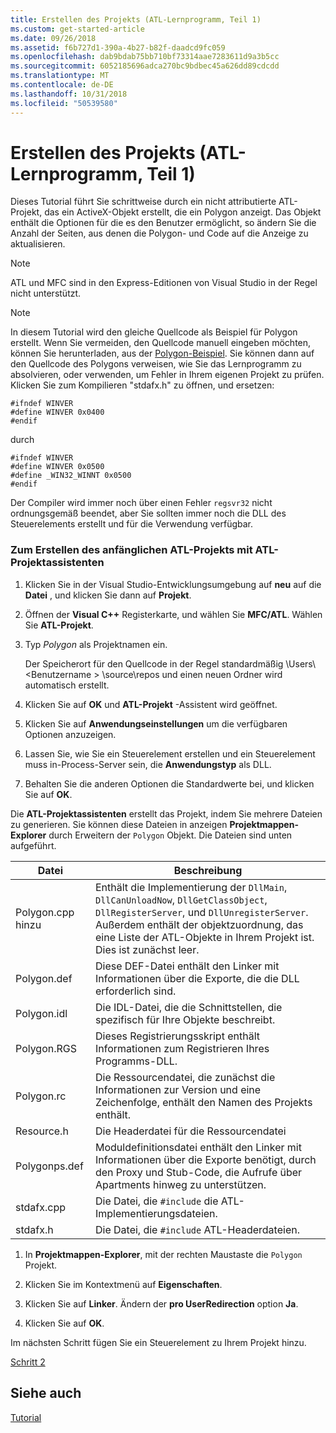 ```yaml
---
title: Erstellen des Projekts (ATL-Lernprogramm, Teil 1)
ms.custom: get-started-article
ms.date: 09/26/2018
ms.assetid: f6b727d1-390a-4b27-b82f-daadcd9fc059
ms.openlocfilehash: dab9bdab75bb710bf73314aae7283611d9a3b5cc
ms.sourcegitcommit: 6052185696adca270bc9bdbec45a626dd89cdcdd
ms.translationtype: MT
ms.contentlocale: de-DE
ms.lasthandoff: 10/31/2018
ms.locfileid: "50539580"
---
```

# <a name="creating-the-project-atl-tutorial-part-1"></a>Erstellen des Projekts (ATL-Lernprogramm, Teil 1)

Dieses Tutorial führt Sie schrittweise durch ein nicht attributierte ATL-Projekt, das ein ActiveX-Objekt erstellt, die ein Polygon anzeigt. Das Objekt enthält die Optionen für die es den Benutzer ermöglicht, so ändern Sie die Anzahl der Seiten, aus denen die Polygon- und Code auf die Anzeige zu aktualisieren.

> [!NOTE]
> ATL und MFC sind in den Express-Editionen von Visual Studio in der Regel nicht unterstützt.

> [!NOTE]
> In diesem Tutorial wird den gleiche Quellcode als Beispiel für Polygon erstellt. Wenn Sie vermeiden, den Quellcode manuell eingeben möchten, können Sie herunterladen, aus der [Polygon-Beispiel](https://github.com/Microsoft/VCSamples/tree/master/VC2008Samples/ATL/Controls/Polygon). Sie können dann auf den Quellcode des Polygons verweisen, wie Sie das Lernprogramm zu absolvieren, oder verwenden, um Fehler in Ihrem eigenen Projekt zu prüfen.
> Klicken Sie zum Kompilieren "stdafx.h" zu öffnen, und ersetzen:
> ```
> #ifndef WINVER
> #define WINVER 0x0400
> #endif
> ```
> durch
> ```
> #ifndef WINVER
> #define WINVER 0x0500
> #define _WIN32_WINNT 0x0500
> #endif
> ```
> Der Compiler wird immer noch über einen Fehler `regsvr32` nicht ordnungsgemäß beendet, aber Sie sollten immer noch die DLL des Steuerelements erstellt und für die Verwendung verfügbar.

### <a name="to-create-the-initial-atl-project-using-the-atl-project-wizard"></a>Zum Erstellen des anfänglichen ATL-Projekts mit ATL-Projektassistenten

1. Klicken Sie in der Visual Studio-Entwicklungsumgebung auf **neu** auf die **Datei** , und klicken Sie dann auf **Projekt**.

1. Öffnen der **Visual C++** Registerkarte, und wählen Sie **MFC/ATL**. Wählen Sie **ATL-Projekt**.

1. Typ *Polygon* als Projektnamen ein.

    Der Speicherort für den Quellcode in der Regel standardmäßig \Users\\\<Benutzername > \source\repos und einen neuen Ordner wird automatisch erstellt.

1. Klicken Sie auf **OK** und **ATL-Projekt** -Assistent wird geöffnet.

1. Klicken Sie auf **Anwendungseinstellungen** um die verfügbaren Optionen anzuzeigen.

1. Lassen Sie, wie Sie ein Steuerelement erstellen und ein Steuerelement muss in-Process-Server sein, die **Anwendungstyp** als DLL.

1. Behalten Sie die anderen Optionen die Standardwerte bei, und klicken Sie auf **OK**.

Die **ATL-Projektassistenten** erstellt das Projekt, indem Sie mehrere Dateien zu generieren. Sie können diese Dateien in anzeigen **Projektmappen-Explorer** durch Erweitern der `Polygon` Objekt. Die Dateien sind unten aufgeführt.

|Datei|Beschreibung|
|----------|-----------------|
|Polygon.cpp hinzu|Enthält die Implementierung der `DllMain`, `DllCanUnloadNow`, `DllGetClassObject`, `DllRegisterServer`, und `DllUnregisterServer`. Außerdem enthält der objektzuordnung, das eine Liste der ATL-Objekte in Ihrem Projekt ist. Dies ist zunächst leer.|
|Polygon.def|Diese DEF-Datei enthält den Linker mit Informationen über die Exporte, die die DLL erforderlich sind.|
|Polygon.idl|Die IDL-Datei, die die Schnittstellen, die spezifisch für Ihre Objekte beschreibt.|
|Polygon.RGS|Dieses Registrierungsskript enthält Informationen zum Registrieren Ihres Programms-DLL.|
|Polygon.rc|Die Ressourcendatei, die zunächst die Informationen zur Version und eine Zeichenfolge, enthält den Namen des Projekts enthält.|
|Resource.h|Die Headerdatei für die Ressourcendatei|
|Polygonps.def|Moduldefinitionsdatei enthält den Linker mit Informationen über die Exporte benötigt, durch den Proxy und Stub-Code, die Aufrufe über Apartments hinweg zu unterstützen.|
|stdafx.cpp|Die Datei, die `#include` die ATL-Implementierungsdateien.|
|stdafx.h|Die Datei, die `#include` ATL-Headerdateien.|

1. In **Projektmappen-Explorer**, mit der rechten Maustaste die `Polygon` Projekt.

1. Klicken Sie im Kontextmenü auf **Eigenschaften**.

1. Klicken Sie auf **Linker**. Ändern der **pro UserRedirection** option **Ja**.

1. Klicken Sie auf **OK**.

Im nächsten Schritt fügen Sie ein Steuerelement zu Ihrem Projekt hinzu.

[Schritt 2](../atl/adding-a-control-atl-tutorial-part-2.md)

## <a name="see-also"></a>Siehe auch

[Tutorial](../atl/active-template-library-atl-tutorial.md)

